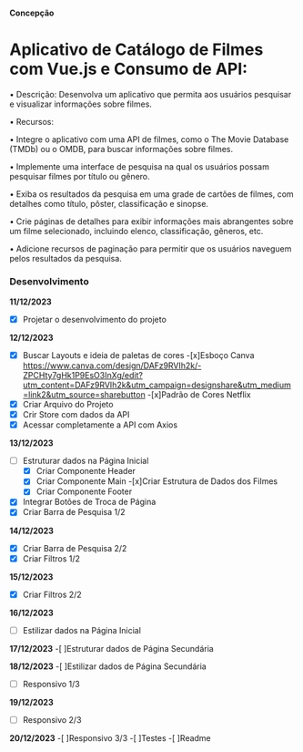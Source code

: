 #### Concepção

# Aplicativo de Catálogo de Filmes com Vue.js e Consumo de API:

•	Descrição: Desenvolva um aplicativo que permita aos usuários pesquisar e visualizar informações sobre filmes.

•	Recursos:

•	Integre o aplicativo com uma API de filmes, como o The Movie Database (TMDb) ou o OMDB, para buscar informações sobre filmes.

•	Implemente uma interface de pesquisa na qual os usuários possam pesquisar filmes por título ou gênero.

•	Exiba os resultados da pesquisa em uma grade de cartões de filmes, com detalhes como título, pôster, classificação e sinopse.

•	Crie páginas de detalhes para exibir informações mais abrangentes sobre um filme selecionado, incluindo elenco, classificação, gêneros, etc.

•	Adicione recursos de paginação para permitir que os usuários naveguem pelos resultados da pesquisa.


### Desenvolvimento


**11/12/2023**
-[x] Projetar o desenvolvimento do projeto

**12/12/2023**
-[x] Buscar Layouts e ideia de paletas de cores
    -[x]Esboço Canva
    https://www.canva.com/design/DAFz9RVIh2k/-ZPCHty7gHk1P9EsO3InXg/edit?utm_content=DAFz9RVIh2k&utm_campaign=designshare&utm_medium=link2&utm_source=sharebutton
    -[x]Padrão de Cores Netflix
-[x] Criar Arquivo do Projeto
-[x] Crir Store com dados da API
-[x] Acessar completamente a API com Axios

**13/12/2023**
-[ ] Estruturar dados na Página Inicial
    -[x] Criar Componente Header
    -[x] Criar Componente Main
        -[x]Criar Estrutura de Dados dos Filmes
    -[x] Criar Componente Footer
-[x] Integrar Botões de Troca de Página
-[x] Criar Barra de Pesquisa 1/2

**14/12/2023**
-[x] Criar Barra de Pesquisa 2/2
-[x] Criar Filtros 1/2

**15/12/2023**
-[x] Criar Filtros 2/2


**16/12/2023**
-[ ] Estilizar dados na Página Inicial

**17/12/2023**
-[ ]Estruturar dados de Página Secundária 

**18/12/2023**
-[ ]Estilizar dados de Página Secundária 
-[ ] Responsivo 1/3

**19/12/2023**
-[ ] Responsivo 2/3

**20/12/2023**
-[ ]Responsivo 3/3
-[ ]Testes 
-[ ]Readme



